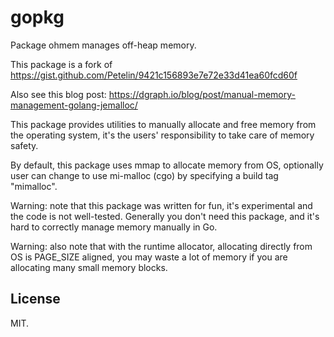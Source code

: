 # gopkg

Package ohmem manages off-heap memory.

This package is a fork of
https://gist.github.com/Petelin/9421c156893e7e72e33d41ea60fcd60f

Also see this blog post:
https://dgraph.io/blog/post/manual-memory-management-golang-jemalloc/

This package provides utilities to manually allocate and free memory
from the operating system, it's the users' responsibility to take care
of memory safety.

By default, this package uses mmap to allocate memory from OS,
optionally user can change to use mi-malloc (cgo) by specifying
a build tag "mimalloc".

Warning: note that this package was written for fun, it's experimental
and the code is not well-tested.
Generally you don't need this package, and it's hard to correctly
manage memory manually in Go.

Warning: also note that with the runtime allocator, allocating directly
from OS is PAGE_SIZE aligned, you may waste a lot of memory if you are
allocating many small memory blocks.

## License

MIT.
